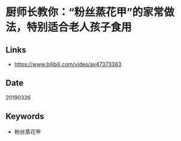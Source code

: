 # 厨师长教你：“粉丝蒸花甲”的家常做法，特别适合老人孩子食用

## Links

* <https://www.bilibili.com/video/av47373363>

## Date

20190326

## Keywords

* 粉丝蒸花甲
